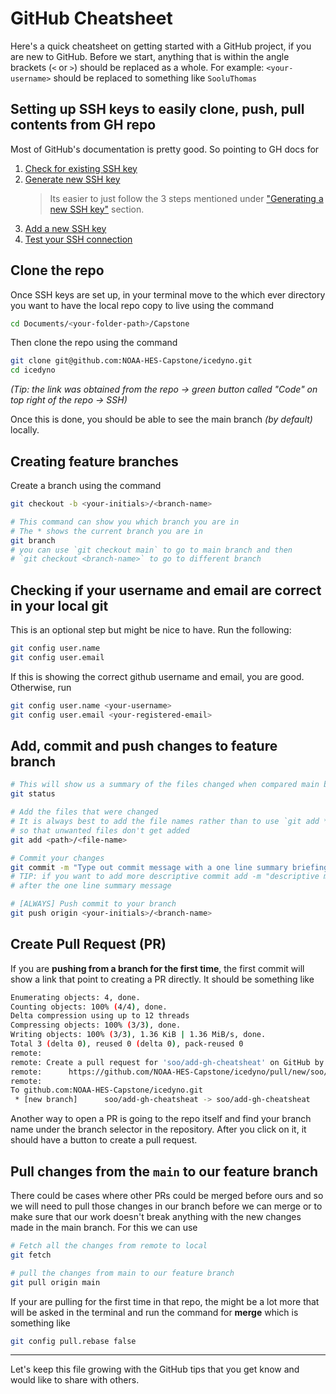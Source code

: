 # GitHub Cheatsheet

Here's a quick cheatsheet on getting started with a GitHub project, if you are
new to GitHub. Before we start, anything that is within the angle brackets (`<`
or `>`) should be replaced as a whole. For example: `<your-username>` should be 
replaced to something like `SooluThomas`

## Setting up SSH keys to easily clone, push, pull contents from GH repo

Most of GitHub's documentation is pretty good. So pointing to GH docs for 
1. [Check for existing SSH key](https://docs.github.com/en/authentication/connecting-to-github-with-ssh/checking-for-existing-ssh-keys)
2. [Generate new SSH key](https://docs.github.com/en/authentication/connecting-to-github-with-ssh/generating-a-new-ssh-key-and-adding-it-to-the-ssh-agent)
    > Its easier to just follow the 3 steps mentioned under 
    ["Generating a new SSH key"](https://docs.github.com/en/authentication/connecting-to-github-with-ssh/generating-a-new-ssh-key-and-adding-it-to-the-ssh-agent#generating-a-new-ssh-key) section.
3. [Add a new SSH key](https://docs.github.com/en/authentication/connecting-to-github-with-ssh/adding-a-new-ssh-key-to-your-github-account)
4. [Test your SSH connection](https://docs.github.com/en/authentication/connecting-to-github-with-ssh/testing-your-ssh-connection)

## Clone the repo

Once SSH keys are set up, in your terminal move to the which ever directory
you want to have the local repo copy to live using the command

```bash
cd Documents/<your-folder-path>/Capstone
```

Then clone the repo using the command

```bash
git clone git@github.com:NOAA-HES-Capstone/icedyno.git
cd icedyno
```

_(Tip: the link was obtained from the repo -> green button called "Code" on 
top right of the repo -> SSH)_

Once this is done, you should be able to see the main branch _(by default)_
locally.

## Creating feature branches

Create a branch using the command

```bash
git checkout -b <your-initials>/<branch-name>

# This command can show you which branch you are in
# The * shows the current branch you are in 
git branch
# you can use `git checkout main` to go to main branch and then 
# `git checkout <branch-name>` to go to different branch
```

## Checking if your username and email are correct in your local git

This is an optional step but might be nice to have. Run the following:

```bash
git config user.name
git config user.email
```

If this is showing the correct github username and email, you are good. 
Otherwise, run

```bash
git config user.name <your-username>
git config user.email <your-registered-email>
```

## Add, commit and push changes to feature branch

```bash
# This will show us a summary of the files changed when compared main branch
git status

# Add the files that were changed
# It is always best to add the file names rather than to use `git add *`
# so that unwanted files don't get added
git add <path>/<file-name>

# Commit your changes
git commit -m "Type out commit message with a one line summary briefing the changes"
# TIP: if you want to add more descriptive commit add -m "descriptive message"
# after the one line summary message

# [ALWAYS] Push commit to your branch
git push origin <your-initials>/<branch-name>
```

## Create Pull Request (PR)

If you are **pushing from a branch for the first time**, the first commit will
show a link that point to creating a PR directly. It should be something like

```bash
Enumerating objects: 4, done.
Counting objects: 100% (4/4), done.
Delta compression using up to 12 threads
Compressing objects: 100% (3/3), done.
Writing objects: 100% (3/3), 1.36 KiB | 1.36 MiB/s, done.
Total 3 (delta 0), reused 0 (delta 0), pack-reused 0
remote: 
remote: Create a pull request for 'soo/add-gh-cheatsheat' on GitHub by visiting
remote:      https://github.com/NOAA-HES-Capstone/icedyno/pull/new/soo/add-gh-cheatsheat
remote: 
To github.com:NOAA-HES-Capstone/icedyno.git
 * [new branch]      soo/add-gh-cheatsheat -> soo/add-gh-cheatsheat
```

Another way to open a PR is going to the repo itself and find your branch name
under the branch selector in the repository. After you click on it, it should
have a button to create a pull request.

## Pull changes from the `main` to our feature branch

There could be cases where other PRs could be merged before ours and so we will
need to pull those changes in our branch before we can merge or to make sure
that our work doesn't break anything with the new changes made in the main
branch. For this we can use

```bash
# Fetch all the changes from remote to local
git fetch

# pull the changes from main to our feature branch
git pull origin main
```

If your are pulling for the first time in that repo, the might be a lot more 
that will be asked in the terminal and run the command for **merge** which is
something like

```bash
git config pull.rebase false
```

---
Let's keep this file growing with the GitHub tips that you get know and would
like to share with others.
